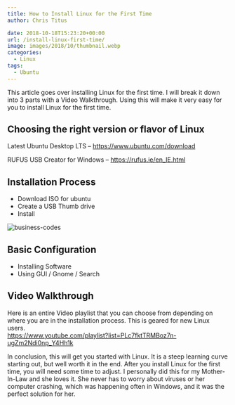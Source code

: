 ```yaml
---
title: How to Install Linux for the First Time
author: Chris Titus

date: 2018-10-18T15:23:20+00:00
url: /install-linux-first-time/
image: images/2018/10/thumbnail.webp
categories:
  - Linux
tags:
  - Ubuntu
---
```

This article goes over installing Linux for the first time. I will break it down into 3 parts with a Video Walkthrough. Using this will make it very easy for you to install Linux for the first time.<!--more-->

## Choosing the right version or flavor of Linux

Latest Ubuntu Desktop LTS &#8211;&nbsp;<https://www.ubuntu.com/download>
  
RUFUS USB Creator for Windows &#8211; <https://rufus.ie/en_IE.html>

## Installation Process

  * Download ISO for ubuntu
  * Create a USB Thumb drive
  * Install

![business-codes](/images/2011/11/business-code-codes-207580.webp)

## Basic Configuration

  * Installing Software
  * Using GUI / Gnome / Search

## Video Walkthrough

Here is an entire Video playlist that you can choose from depending on where you are in the installation process. This is geared for new Linux users.  
https://www.youtube.com/playlist?list=PLc7fktTRMBoz7n-ugZm2Ndi0np_Y4Hh1k

In conclusion, this will get you started with Linux. It is a steep learning curve starting out, but well worth it in the end. After you install Linux for the first time, you will need some time to adjust. I personally did this for my Mother-In-Law and she loves it. She never has to worry about viruses or her computer crashing, which was happening often in Windows, and it was the perfect solution for her. 

